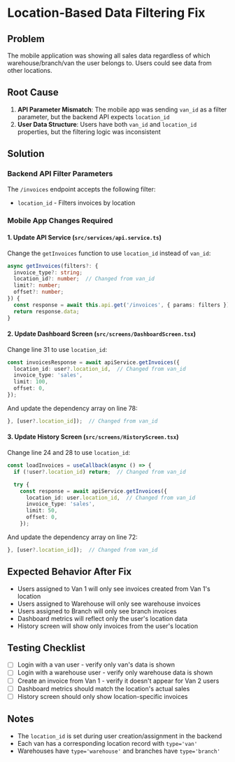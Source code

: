 # Location-Based Data Filtering Fix

## Problem
The mobile application was showing all sales data regardless of which warehouse/branch/van the user belongs to. Users could see data from other locations.

## Root Cause
1. **API Parameter Mismatch**: The mobile app was sending `van_id` as a filter parameter, but the backend API expects `location_id`
2. **User Data Structure**: Users have both `van_id` and `location_id` properties, but the filtering logic was inconsistent

## Solution

### Backend API Filter Parameters
The `/invoices` endpoint accepts the following filter:
- `location_id` - Filters invoices by location

### Mobile App Changes Required

#### 1. Update API Service (`src/services/api.service.ts`)
Change the `getInvoices` function to use `location_id` instead of `van_id`:

```typescript
async getInvoices(filters?: {
  invoice_type?: string;
  location_id?: number;  // Changed from van_id
  limit?: number;
  offset?: number;
}) {
  const response = await this.api.get('/invoices', { params: filters });
  return response.data;
}
```

#### 2. Update Dashboard Screen (`src/screens/DashboardScreen.tsx`)
Change line 31 to use `location_id`:

```typescript
const invoicesResponse = await apiService.getInvoices({
  location_id: user?.location_id,  // Changed from van_id
  invoice_type: 'sales',
  limit: 100,
  offset: 0,
});
```

And update the dependency array on line 78:

```typescript
}, [user?.location_id]);  // Changed from van_id
```

#### 3. Update History Screen (`src/screens/HistoryScreen.tsx`)
Change line 24 and 28 to use `location_id`:

```typescript
const loadInvoices = useCallback(async () => {
  if (!user?.location_id) return;  // Changed from van_id

  try {
    const response = await apiService.getInvoices({
      location_id: user.location_id,  // Changed from van_id
      invoice_type: 'sales',
      limit: 50,
      offset: 0,
    });
```

And update the dependency array on line 72:

```typescript
}, [user?.location_id]);  // Changed from van_id
```

## Expected Behavior After Fix
- Users assigned to Van 1 will only see invoices created from Van 1's location
- Users assigned to Warehouse will only see warehouse invoices
- Users assigned to Branch will only see branch invoices
- Dashboard metrics will reflect only the user's location data
- History screen will show only invoices from the user's location

## Testing Checklist
- [ ] Login with a van user - verify only van's data is shown
- [ ] Login with a warehouse user - verify only warehouse data is shown
- [ ] Create an invoice from Van 1 - verify it doesn't appear for Van 2 users
- [ ] Dashboard metrics should match the location's actual sales
- [ ] History screen should only show location-specific invoices

## Notes
- The `location_id` is set during user creation/assignment in the backend
- Each van has a corresponding location record with `type='van'`
- Warehouses have `type='warehouse'` and branches have `type='branch'`

